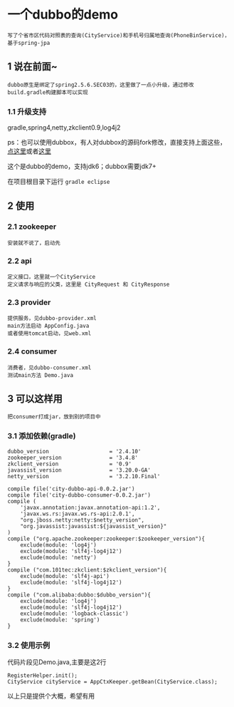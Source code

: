 # 一个dubbo的demo
    写了个省市区代码对照表的查询(CityService)和手机号归属地查询(PhoneBinService)，基于spring-jpa
## 1 说在前面~
    dubbo原生是绑定了spring2.5.6.SEC03的，这里做了一点小升级，通过修改build.gradle构建脚本可以实现
### 1.1 升级支持
gradle,spring4,netty,zkclient0.9,log4j2

ps：也可以使用dubbox，有人对dubbox的源码fork修改，直接支持上面这些，[点这里](http://www.cnblogs.com/yjmyzz/p/update-dubbo-to-spring-4-and-add-log4j2-support.html)或者[这里](https://github.com/yjmyzz/dubbox)

这个是dubbo的demo，支持jdk6；dubbox需要jdk7+

在项目根目录下运行 `gradle eclipse`

## 2 使用
### 2.1 zookeeper
    安装就不说了，启动先
### 2.2 api
    定义接口，这里就一个CityService
    定义请求与响应的父类，这里是 CityRequest 和 CityResponse
### 2.3 provider
    提供服务，见dubbo-provider.xml
    main方法启动 AppConfig.java
    或者使用tomcat启动，见web.xml
### 2.4 consumer 
    消费者，见dubbo-consumer.xml
    测试main方法 Demo.java    

## 3 可以这样用
    把consumer打成jar，放到别的项目中
### 3.1 添加依赖(gradle)
    dubbo_version                   = '2.4.10'
    zookeeper_version               = '3.4.8'
    zkclient_version                = '0.9'
    javassist_version               = '3.20.0-GA'
    netty_version                   = '3.2.10.Final'

    compile file('city-dubbo-api-0.0.2.jar')
    compile file('city-dubbo-consumer-0.0.2.jar')
    compile (
        'javax.annotation:javax.annotation-api:1.2',
        'javax.ws.rs:javax.ws.rs-api:2.0.1',
        "org.jboss.netty:netty:$netty_version",
        "org.javassist:javassist:${javassist_version}"
    )
    compile ("org.apache.zookeeper:zookeeper:$zookeeper_version"){
        exclude(module: 'log4j')
        exclude(module: 'slf4j-log4j12')
        exclude(module: 'netty')
    }
    compile ("com.101tec:zkclient:$zkclient_version"){
        exclude(module: 'slf4j-api')
        exclude(module: 'slf4j-log4j12')
    }
    compile ("com.alibaba:dubbo:$dubbo_version"){
        exclude(module: 'log4j')
        exclude(module: 'slf4j-log4j12')
        exclude(module: 'logback-classic')
        exclude(module: 'spring')
    }
### 3.2 使用示例
代码片段见Demo.java,主要是这2行

    RegisterHelper.init();
    CityService cityService = AppCtxKeeper.getBean(CityService.class);
以上只是提供个大概，希望有用

